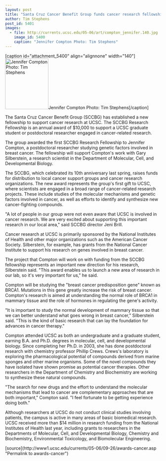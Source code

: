 ```yaml
---
layout: post
title: "Santa Cruz Cancer Benefit Group funds cancer research fellowship"
author: Tim Stephens
post_id: 5401
images:
  - file: http://currents.ucsc.edu/05-06/art/compton_jennifer.140.jpg
    image_id: 5400
    caption: "Jennifer Compton Photo: Tim Stephens"
---
```


[caption id="attachment_5400" align="alignnone" width="140"]<a href="http://localhost/mysite/wp-content/uploads/2005/09/compton_jennifer.140.jpg"><img class="size-full wp-image-5400" src="http://localhost/mysite/wp-content/uploads/2005/09/compton_jennifer.140.jpg" alt="Jennifer Compton Photo: Tim Stephens" width="140" height="164" /></a>Jennifer Compton Photo: Tim Stephens[/caption]
<a name="content" id="content"></a>
<p>
  The Santa Cruz Cancer Benefit Group (SCCBG) has established a new fellowship to support cancer research at UCSC. The SCCBG Research Fellowship is an annual award of $10,000 to support a UCSC graduate student or postdoctoral researcher engaged in cancer-related research.
</p>
<p>
  The group awarded the first SCCBG Research Fellowship to Jennifer Compton, a postdoctoral researcher studying genetic factors involved in breast cancer. The fellowship will support Compton's work with Gary Silberstein, a research scientist in the Department of Molecular, Cell, and Developmental Biology.
</p>
<p>
  The SCCBG, which celebrated its 10th anniversary last spring, raises funds for distribution to local cancer support groups and cancer research organizations. The new award represents the group's first gift to UCSC, where scientists are engaged in a broad range of cancer-related research projects. These include studies of the molecular mechanisms and genetic factors involved in cancer, as well as efforts to identify and synthesize new cancer-fighting compounds.
</p>
<p>
  "A lot of people in our group were not even aware that UCSC is involved in cancer research. We are very excited about supporting this important research in our local area," said SCCBG director Jeni Brill.
</p>
<p>
  Cancer research at UCSC is primarily sponsored by the National Institutes of Health and other major organizations such as the American Cancer Society. Silberstein, for example, has grants from the National Cancer Institute to support his research on genes involved in breast cancer.
</p>
<p>
  The project that Compton will work on with funding from the SCCBG fellowship represents an important new direction for his research, Silberstein said. "This award enables us to launch a new area of research in our lab, so it's very important for us," he said.
</p>
<p>
  Compton will be studying the "breast cancer predisposition gene" known as BRCA1. Mutations in this gene greatly increase the risk of breast cancer. Compton's research is aimed at understanding the normal role of BRCA1 in mammary tissue and the role of hormones in regulating the gene's activity.
</p>
<p>
  "It is important to study the normal development of mammary tissue so that we can better understand what goes wrong in breast cancer," Silberstein said. "This is the kind of basic research that can lay the foundation for advances in cancer therapy."
</p>
<p>
  Compton attended UCSC as both an undergraduate and a graduate student, earning B.A. and Ph.D. degrees in molecular, cell, and developmental biology. Since completing her Ph.D. in 2003, she has done postdoctoral research with chemistry professor Phillip Crews. Crews's laboratory is exploring the pharmacological potential of compounds derived from marine sponges and other marine organisms. Some of the novel compounds they have isolated have shown promise as potential cancer therapies. Other researchers in the Department of Chemistry and Biochemistry are working to synthesize these natural compounds.
</p>
<p>
  "The search for new drugs and the effort to understand the molecular mechanisms that lead to cancer are complementary approaches that are both important," Compton said. "I feel fortunate to be getting experience doing both."
</p>
<p>
  Although researchers at UCSC do not conduct clinical studies involving patients, the campus is active in many areas of basic biomedical research. UCSC received more than $14 million in research funding from the National Institutes of Health last year, including grants to researchers in the Departments of Molecular, Cell, and Developmental Biology, Chemistry and Biochemistry, Environmental Toxicology, and Biomolecular Engineering.
</p>
<p>
  <input name="t1" size="-1" type="hidden">
</p>




</p>
[source](http://www1.ucsc.edu/currents/05-06/09-26/awards-cancer.asp "Permalink to awards-cancer")
